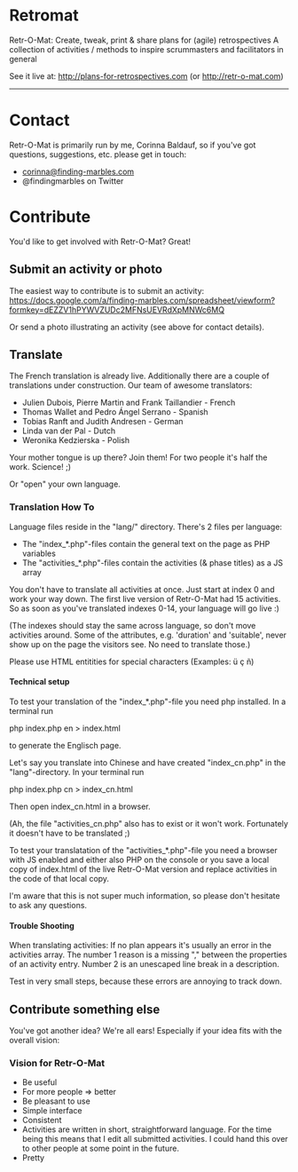 Retromat
========

Retr-O-Mat: Create, tweak, print & share plans for (agile) retrospectives
            A collection of activities / methods to inspire scrummasters
            and facilitators in general

See it live at:
http://plans-for-retrospectives.com (or http://retr-o-mat.com)

---

# Contact

Retr-O-Mat is primarily run by me, Corinna Baldauf, so if you've got questions, suggestions,
etc. please get in touch:

* corinna@finding-marbles.com
* @findingmarbles on Twitter


# Contribute

You'd like to get involved with Retr-O-Mat? Great!

## Submit an activity or photo

The easiest way to contribute is to submit an activity:
https://docs.google.com/a/finding-marbles.com/spreadsheet/viewform?formkey=dEZZV1hPYWVZUDc2MFNsUEVRdXpMNWc6MQ

Or send a photo illustrating an activity (see above for contact details).

## Translate

The French translation is already live. Additionally there are a couple of translations
under construction. Our team of awesome translators:

* Julien Dubois, Pierre Martin and Frank Taillandier - French
* Thomas Wallet and Pedro Ángel Serrano - Spanish
* Tobias Ranft and Judith Andresen - German
* Linda van der Pal - Dutch
* Weronika Kedzierska - Polish

Your mother tongue is up there? Join them! For two people it's half the work. Science! ;)

Or "open" your own language.

### Translation How To

Language files reside in the "lang/" directory. There's 2 files per language:

* The "index_*.php"-files contain the general text on the page as PHP variables
* The  "activities_*.php"-files contain the activities (& phase titles) as a JS array

You don't have to translate all activities at once. Just start at index 0 and work your
way down. The first live version of Retr-O-Mat had 15 activities. So as soon as you've translated
indexes 0-14, your language will go live :)

(The indexes should stay the same across language, so don't move activities around.
Some of the attributes, e.g. 'duration' and 'suitable', never show up on the
page the visitors see. No need to translate those.)

Please use HTML entitities for special characters (Examples: &uuml; &ccedil; &ntilde;)

#### Technical setup

To test your translation of the "index_*.php"-file you need php installed. In a terminal run

 php index.php en > index.html

to generate the Englisch page.

Let's say you translate into Chinese and have created "index_cn.php" in the "lang"-directory.
In your terminal run

 php index.php cn > index_cn.html

Then open index_cn.html in a browser.

(Ah, the file "activities_cn.php" also has to exist or it won't work. Fortunately it
doesn't have to be translated ;)

To test your translatation of the "activities_*.php"-file you need a browser with JS enabled
and either also PHP on the console or you save a local copy of index.html
of the live Retr-O-Mat version and replace activities in the code of that local copy.

I'm aware that this is not super much information, so please don't hesitate to ask any questions.

#### Trouble Shooting

When translating activities:
If no plan appears it's usually an error in the activities array. The number 1 reason is
a missing "," between the properties of an activity entry. Number 2 is an unescaped line
break in a description.

Test in very small steps, because these errors are annoying to track down.

## Contribute something else

You've got another idea? We're all ears! Especially if your idea fits with the
overall vision:

### Vision for Retr-O-Mat

* Be useful
 * For more people => better
* Be pleasant to use
 * Simple interface
 * Consistent
  * Activities are written in short, straightforward language. For the time
being this means that I edit all submitted activities. I could hand this over
to other people at some point in the future.
 * Pretty

